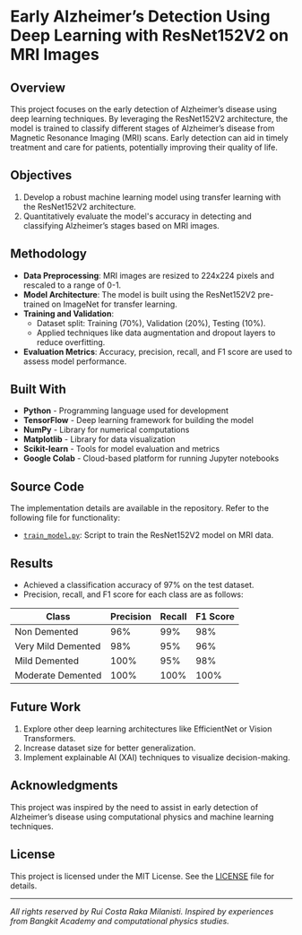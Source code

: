 # Early Alzheimer’s Detection Using Deep Learning with ResNet152V2 on MRI Images

## Overview

This project focuses on the early detection of Alzheimer’s disease using deep learning techniques. By leveraging the ResNet152V2 architecture, the model is trained to classify different stages of Alzheimer’s disease from Magnetic Resonance Imaging (MRI) scans. Early detection can aid in timely treatment and care for patients, potentially improving their quality of life.

## Objectives

1. Develop a robust machine learning model using transfer learning with the ResNet152V2 architecture.
2. Quantitatively evaluate the model's accuracy in detecting and classifying Alzheimer’s stages based on MRI images.

## Methodology

- **Data Preprocessing**: MRI images are resized to 224x224 pixels and rescaled to a range of 0-1.
- **Model Architecture**: The model is built using the ResNet152V2 pre-trained on ImageNet for transfer learning.
- **Training and Validation**:
  - Dataset split: Training (70%), Validation (20%), Testing (10%).
  - Applied techniques like data augmentation and dropout layers to reduce overfitting.
- **Evaluation Metrics**: Accuracy, precision, recall, and F1 score are used to assess model performance.

## Built With

- **Python** - Programming language used for development
- **TensorFlow** - Deep learning framework for building the model
- **NumPy** - Library for numerical computations
- **Matplotlib** - Library for data visualization
- **Scikit-learn** - Tools for model evaluation and metrics
- **Google Colab** - Cloud-based platform for running Jupyter notebooks

## Source Code

The implementation details are available in the repository. Refer to the following file for functionality:

- [`train_model.py`](./train_model.py): Script to train the ResNet152V2 model on MRI data.

## Results

- Achieved a classification accuracy of 97% on the test dataset.
- Precision, recall, and F1 score for each class are as follows:

| Class    | Precision | Recall | F1 Score |
| -------- | --------- | ------ | -------- |
| Non Demented   | 96%       | 99%    | 98%      |
| Very Mild Demented     | 98%       | 95%    | 96%      |
| Mild Demented | 100%       | 95%    | 98%      |
| Moderate Demented   | 100%       | 100%    | 100%      |

## Future Work

1. Explore other deep learning architectures like EfficientNet or Vision Transformers.
2. Increase dataset size for better generalization.
3. Implement explainable AI (XAI) techniques to visualize decision-making.

## Acknowledgments

This project was inspired by the need to assist in early detection of Alzheimer’s disease using computational physics and machine learning techniques.

## License

This project is licensed under the MIT License. See the [LICENSE](LICENSE) file for details.

---

*All rights reserved by Rui Costa Raka Milanisti. Inspired by experiences from Bangkit Academy and computational physics studies.*

